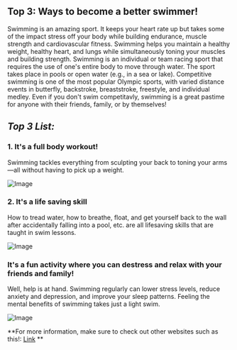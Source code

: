 ## **Top 3: Ways to become a better swimmer!**

Swimming is an amazing sport. It keeps your heart rate up but takes some of the impact stress off your body while building endurance, muscle strength and cardiovascular fitness. Swimming helps you maintain a healthy weight, healthy heart, and lungs while simultaneously toning your muscles and building strength. Swimming is an individual or team racing sport that requires the use of one's entire body to move through water. The sport takes place in pools or open water (e.g., in a sea or lake). Competitive swimming is one of the most popular Olympic sports, with varied distance events in butterfly, backstroke, breaststroke, freestyle, and individual medley. Even if you don't swim competitavly, swimming is a great pastime for anyone with their friends, family, or by themselves!


## _Top 3 List:_

### 1. It's a full body workout!

Swimming tackles everything from sculpting your back to toning your arms—all without having to pick up a weight.

![Image](https://www.mensjournal.com/wp-content/uploads/2015/06/muscularmanpool.jpg?quality=86&strip=all)

### 2. It's a life saving skill

How to tread water, how to breathe, float, and get yourself back to the wall after accidentally falling into a pool, etc. are all lifesaving skills that are taught in swim lessons.

![Image](https://www.4everclearpools.com/wp-content/uploads/2020/07/boy-with-lifesaver1.jpg)

### It's a fun activity where you can destress and relax with your friends and family!

Well, help is at hand. Swimming regularly can lower stress levels, reduce anxiety and depression, and improve your sleep patterns. Feeling the mental benefits of swimming takes just a light swim.


![Image](https://swimjim.com/wp-content/uploads/2019/10/Fun-Swimming-915x610.jpg)

**For more information, make sure to check out other websites such as this!: 
[Link](https://www.healthline.com/health/benefits-of-swimming)
**

